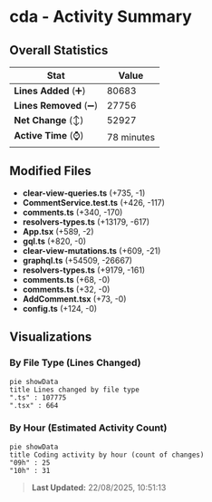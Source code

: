# cda - Activity Summary 

## Overall Statistics

| Stat                   | Value                                                             |
| ---------------------- | ----------------------------------------------------------------- |
| **Lines Added** (➕)   | 80683                                          |
| **Lines Removed** (➖) | 27756                                        |
| **Net Change** (↕)    | 52927                |
| **Active Time** (⌚)   | 78 minutes |


## Modified Files
- **clear-view-queries.ts** (+735, -1)
- **CommentService.test.ts** (+426, -117)
- **comments.ts** (+340, -170)
- **resolvers-types.ts** (+13179, -617)
- **App.tsx** (+589, -2)
- **gql.ts** (+820, -0)
- **clear-view-mutations.ts** (+609, -21)
- **graphql.ts** (+54509, -26667)
- **resolvers-types.ts** (+9179, -161)
- **comments.ts** (+68, -0)
- **comments.ts** (+32, -0)
- **AddComment.tsx** (+73, -0)
- **config.ts** (+124, -0)

## Visualizations

### By File Type (Lines Changed)

```mermaid
pie showData
title Lines changed by file type
".ts" : 107775
".tsx" : 664
```

### By Hour (Estimated Activity Count)

```mermaid
pie showData
title Coding activity by hour (count of changes)
"09h" : 25
"10h" : 31
```


> **Last Updated:** 22/08/2025, 10:51:13